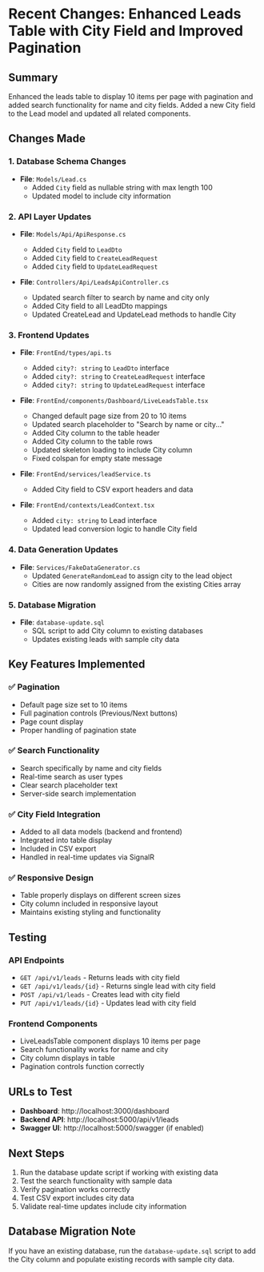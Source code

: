 # Recent Changes: Enhanced Leads Table with City Field and Improved Pagination

## Summary
Enhanced the leads table to display 10 items per page with pagination and added search functionality for name and city fields. Added a new City field to the Lead model and updated all related components.

## Changes Made

### 1. Database Schema Changes
- **File**: `Models/Lead.cs`
  - Added `City` field as nullable string with max length 100
  - Updated model to include city information

### 2. API Layer Updates
- **File**: `Models/Api/ApiResponse.cs`
  - Added `City` field to `LeadDto`
  - Added `City` field to `CreateLeadRequest`
  - Added `City` field to `UpdateLeadRequest`

- **File**: `Controllers/Api/LeadsApiController.cs`
  - Updated search filter to search by name and city only
  - Added City field to all LeadDto mappings
  - Updated CreateLead and UpdateLead methods to handle City

### 3. Frontend Updates
- **File**: `FrontEnd/types/api.ts`
  - Added `city?: string` to `LeadDto` interface
  - Added `city?: string` to `CreateLeadRequest` interface
  - Added `city?: string` to `UpdateLeadRequest` interface

- **File**: `FrontEnd/components/Dashboard/LiveLeadsTable.tsx`
  - Changed default page size from 20 to 10 items
  - Updated search placeholder to "Search by name or city..."
  - Added City column to the table header
  - Added City column to the table rows
  - Updated skeleton loading to include City column
  - Fixed colspan for empty state message

- **File**: `FrontEnd/services/leadService.ts`
  - Added City field to CSV export headers and data

- **File**: `FrontEnd/contexts/LeadContext.tsx`
  - Added `city: string` to Lead interface
  - Updated lead conversion logic to handle City field

### 4. Data Generation Updates
- **File**: `Services/FakeDataGenerator.cs`
  - Updated `GenerateRandomLead` to assign city to the lead object
  - Cities are now randomly assigned from the existing Cities array

### 5. Database Migration
- **File**: `database-update.sql`
  - SQL script to add City column to existing databases
  - Updates existing leads with sample city data

## Key Features Implemented

### ✅ Pagination
- Default page size set to 10 items
- Full pagination controls (Previous/Next buttons)
- Page count display
- Proper handling of pagination state

### ✅ Search Functionality
- Search specifically by name and city fields
- Real-time search as user types
- Clear search placeholder text
- Server-side search implementation

### ✅ City Field Integration
- Added to all data models (backend and frontend)
- Integrated into table display
- Included in CSV export
- Handled in real-time updates via SignalR

### ✅ Responsive Design
- Table properly displays on different screen sizes
- City column included in responsive layout
- Maintains existing styling and functionality

## Testing

### API Endpoints
- `GET /api/v1/leads` - Returns leads with city field
- `GET /api/v1/leads/{id}` - Returns single lead with city field
- `POST /api/v1/leads` - Creates lead with city field
- `PUT /api/v1/leads/{id}` - Updates lead with city field

### Frontend Components
- LiveLeadsTable component displays 10 items per page
- Search functionality works for name and city
- City column displays in table
- Pagination controls function correctly

## URLs to Test
- **Dashboard**: http://localhost:3000/dashboard
- **Backend API**: http://localhost:5000/api/v1/leads
- **Swagger UI**: http://localhost:5000/swagger (if enabled)

## Next Steps
1. Run the database update script if working with existing data
2. Test the search functionality with sample data
3. Verify pagination works correctly
4. Test CSV export includes city data
5. Validate real-time updates include city information

## Database Migration Note
If you have an existing database, run the `database-update.sql` script to add the City column and populate existing records with sample city data.